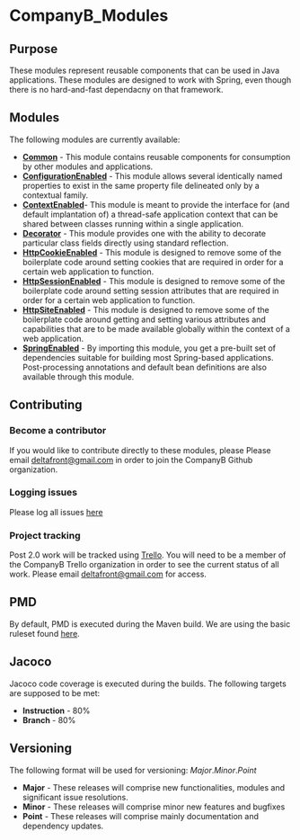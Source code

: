 # CompanyB_Modules

## Purpose
These modules represent reusable components that can be used in Java applications. These modules are designed to work with Spring, even though there is no hard-and-fast dependacny on that framework.

## Modules
The following modules are currently available:

* [**Common**](https://github.com/deltafront/CompanyB_Modules/tree/master/Common) - This module contains reusable components for consumption by other modules and applications.
* [**ConfigurationEnabled**](https://github.com/deltafront/CompanyB_Modules/tree/master/ConfigurationEnabled) - This module allows several identically named properties to exist in the same property file delineated only by a contextual family.
* [**ContextEnabled**](https://github.com/deltafront/CompanyB_Modules/tree/master/ContextEnabled)- This module is meant to provide the interface for (and default implantation of) a thread-safe application context that can be shared between classes running within a single application.
* [**Decorator**](https://github.com/deltafront/CompanyB_Modules/tree/master/Decorator) - This module provides one with the ability to decorate particular class fields directly using standard reflection.
* [**HttpCookieEnabled**](https://github.com/deltafront/CompanyB_Modules/tree/master/HttpCookieEnabled) - This module is designed to remove some of the boilerplate code around setting cookies that are required in order for a certain web application to function.
* [**HttpSessionEnabled**](https://github.com/deltafront/CompanyB_Modules/tree/master/HttpSessionEnabled) - This module is designed to remove some of the boilerplate code around setting session attributes that are required in order for a certain web application to function.
* [**HttpSiteEnabled**](https://github.com/deltafront/CompanyB_Modules/tree/master/HttpSiteEnabled) - This module is designed to remove some of the boilerplate code around getting and setting various attributes and capabilities that are to be made available globally within the context of a web application.
* [**SpringEnabled**](https://github.com/deltafront/CompanyB_Modules/tree/master/SpringEnabled) - By importing this module, you get a pre-built set of dependencies suitable for building most Spring-based applications. Post-processing annotations and default bean definitions are also available through this module.

## Contributing
### Become a contributor
If you would like to contribute directly to these modules, please Please email [deltafront@gmail.com](mailto:deltafront@gmail.com) in order to join the CompanyB Github organization.
### Logging issues
Please log all issues [here](https://github.com/deltafront/CompanyB_Modules/issues)
### Project tracking
Post 2.0 work will be tracked using [Trello](http://trello.com). You will need to be a member of the CompanyB Trello organization in order to see the current status of all work. Please email [deltafront@gmail.com](mailto:deltafront@gmail.com) for access.

## PMD
By default, PMD is executed during the Maven build. We are using the basic ruleset found [here](http://pmd.sourceforge.net/pmd-4.3.0/rules/basic.html).

## Jacoco
Jacoco code coverage is executed during the builds. The following targets are supposed to be met:
* **Instruction** - 80%
* **Branch** - 80%

## Versioning
The following format will be used for versioning:
*Major*.*Minor*.*Point*
* **Major** - These releases will comprise new functionalities, modules and significant issue resolutions.
* **Minor** - These releases will comprise minor new features and bugfixes
* **Point** - These releases will comprise mainly documentation and dependency updates.